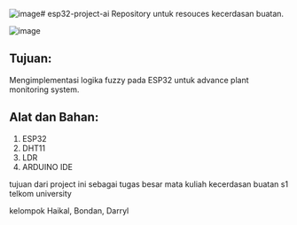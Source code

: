 ![image](https://github.com/user-attachments/assets/983d9dbe-b93c-457a-9a40-7b8cd3225ab6)# esp32-project-ai
Repository untuk resouces kecerdasan buatan.<br>

![image](https://github.com/user-attachments/assets/cdb347d6-ae17-41e0-9245-11b409b0bb05)

## Tujuan:
Mengimplementasi logika fuzzy pada ESP32 untuk advance plant monitoring system.<br>

## Alat dan Bahan:
1. ESP32
2. DHT11
3. LDR
4. ARDUINO IDE

tujuan dari project ini sebagai tugas besar mata kuliah kecerdasan buatan s1 telkom university<br>

kelompok Haikal, Bondan, Darryl
